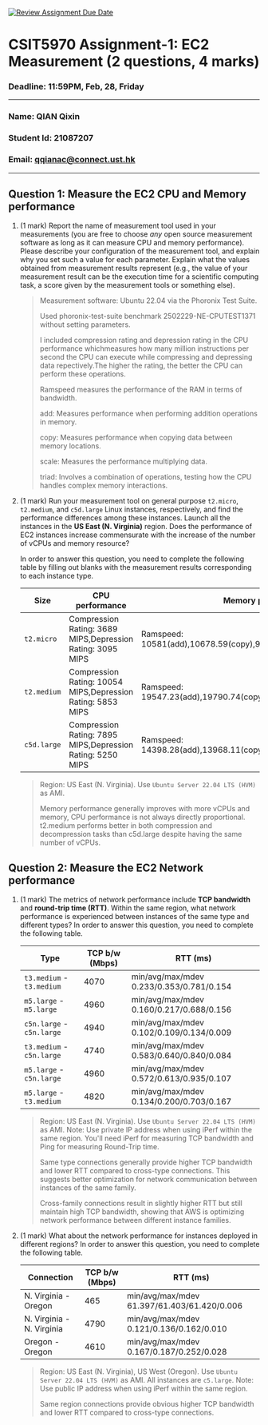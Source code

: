 [![Review Assignment Due Date](https://classroom.github.com/assets/deadline-readme-button-22041afd0340ce965d47ae6ef1cefeee28c7c493a6346c4f15d667ab976d596c.svg)](https://classroom.github.com/a/IAASVEAZ)
# CSIT5970 Assignment-1: EC2 Measurement (2 questions, 4 marks)

### Deadline: 11:59PM, Feb, 28, Friday

---

### Name: QIAN Qixin
### Student Id: 21087207
### Email: qqianac@connect.ust.hk

---

## Question 1: Measure the EC2 CPU and Memory performance

1. (1 mark) Report the name of measurement tool used in your measurements (you are free to choose *any* open source measurement software as long as it can measure CPU and memory performance). Please describe your configuration of the measurement tool, and explain why you set such a value for each parameter. Explain what the values obtained from measurement results represent (e.g., the value of your measurement result can be the execution time for a scientific computing task, a score given by the measurement tools or something else).

    > Measurement software: Ubuntu 22.04 via the Phoronix Test Suite.
    > 
    > Used phoronix-test-suite benchmark 2502229-NE-CPUTEST1371 without setting parameters.
    > 
    > I included compression rating and depression rating in the CPU performance whichmeasures how many million instructions per second the CPU can execute while compressing and depressing data repectively.The higher the rating, the better the CPU can perform these operations.
    > 
    > Ramspeed measures the performance of the RAM in terms of bandwidth.
    > 
    > add: Measures performance when performing addition operations in memory.
    > 
    > copy: Measures performance when copying data between memory locations.
    > 
    > scale: Measures the performance multiplying data.
    > 
    > triad: Involves a combination of operations, testing how the CPU handles complex memory interactions.

2. (1 mark) Run your measurement tool on general purpose `t2.micro`, `t2.medium`, and `c5d.large` Linux instances, respectively, and find the performance differences among these instances. Launch all the instances in the **US East (N. Virginia)** region. Does the performance of EC2 instances increase commensurate with the increase of the number of vCPUs and memory resource?

    In order to answer this question, you need to complete the following table by filling out blanks with the measurement results corresponding to each instance type.

    | Size        | CPU performance | Memory performance |
    | ----------- | --------------- | ------------------ |
    | `t2.micro` |Compression Rating: 3689 MIPS,Depression Rating: 3095 MIPS|Ramspeed: 10581(add),10678.59(copy),9907.11(scale),10642.41(triad)|
    | `t2.medium`|Compression Rating: 10054 MIPS,Depression Rating: 5853 MIPS|Ramspeed: 19547.23(add),19790.74(copy),17300.29(scale),20611.8(triad)|
    | `c5d.large`|Compression Rating: 7895 MIPS,Depression Rating: 5250 MIPS|Ramspeed: 14398.28(add),13968.11(copy),13749.27(scale),14197.5(triad)|

    > Region: US East (N. Virginia). Use `Ubuntu Server 22.04 LTS (HVM)` as AMI.
    > 
    > Memory performance generally improves with more vCPUs and memory, CPU performance is not always directly proportional. t2.medium performs better in both compression and decompression tasks than c5d.large despite having the same number of vCPUs.

## Question 2: Measure the EC2 Network performance

1. (1 mark) The metrics of network performance include **TCP bandwidth** and **round-trip time (RTT)**. Within the same region, what network performance is experienced between instances of the same type and different types? In order to answer this question, you need to complete the following table.

    | Type                      | TCP b/w (Mbps) | RTT (ms) |
    | ------------------------- | -------------- | -------- |
    | `t3.medium` - `t3.medium` |  4070          | min/avg/max/mdev 0.233/0.353/0.781/0.154|
    | `m5.large` - `m5.large`   |  4960          | min/avg/max/mdev 0.160/0.217/0.688/0.156|
    | `c5n.large` - `c5n.large` |  4940          | min/avg/max/mdev 0.102/0.109/0.134/0.009|
    | `t3.medium` - `c5n.large` |  4740          | min/avg/max/mdev 0.583/0.640/0.840/0.084|
    | `m5.large` - `c5n.large`  |  4960          | min/avg/max/mdev 0.572/0.613/0.935/0.107|
    | `m5.large` - `t3.medium`  |  4820          | min/avg/max/mdev 0.134/0.200/0.703/0.167|

    > Region: US East (N. Virginia). Use `Ubuntu Server 22.04 LTS (HVM)` as AMI. Note: Use private IP address when using iPerf within the same region. You'll need iPerf for measuring TCP bandwidth and Ping for measuring Round-Trip time.
    >
    > Same type connections generally provide higher TCP bandwidth and lower RTT compared to cross-type connections. This suggests better optimization for network communication between instances of the same family.
    >
    > Cross-family connections result in slightly higher RTT but still maintain high TCP bandwidth, showing that AWS is optimizing network performance between different instance families.

2. (1 mark) What about the network performance for instances deployed in different regions? In order to answer this question, you need to complete the following table.

    | Connection                | TCP b/w (Mbps) | RTT (ms) |
    | ------------------------- | -------------- | -------- |
    | N. Virginia - Oregon      |465             |min/avg/max/mdev 61.397/61.403/61.420/0.006|
    | N. Virginia - N. Virginia |4790            |min/avg/max/mdev 0.121/0.136/0.162/0.010|
    | Oregon - Oregon           |4610            |min/avg/max/mdev 0.167/0.187/0.252/0.028|
 
    > Region: US East (N. Virginia), US West (Oregon). Use `Ubuntu Server 22.04 LTS (HVM)` as AMI. All instances are `c5.large`. Note: Use public IP address when using iPerf within the same region.
    > 
    > Same region connections provide obvious higher TCP bandwidth and lower RTT compared to cross-type connections.
